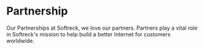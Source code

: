 # Partnership
Our Partnerships at Softreck, we love our partners. Partners play a vital role in Softreck's mission to help build a better Internet for customers worldwide.  
